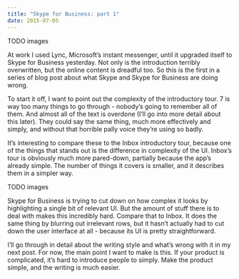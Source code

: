 ```yaml
---
title: "Skype for Business: part 1"
date: 2015-07-05
---
```


TODO images

At work I used Lync, Microsoft’s instant messenger, until it upgraded itself to Skype for Business yesterday. Not only is the introduction terribly overwritten, but the online content is dreadful too. So this is the first in a series of blog post about what Skype and Skype for Business are doing wrong.

To start it off, I want to point out the complexity of the introductory tour. 7 is way too many things to go through - nobody’s going to remember all of them. And almost all of the text is overdone (I’ll go into more detail about this later). They could say the same thing, much more effectively and simply, and without that horrible pally voice they’re using so badly. 

It’s interesting to compare these to the Inbox introductory tour, because one of the things that stands out is the difference in complexity of the UI. Inbox’s tour is obviously much more pared-down, partially because the app’s already simple. The number of things it covers is smaller, and it describes them in a simpler way. 

TODO images

Skype for Business is trying to cut down on how complex it looks by highlighting a single bit of relevant UI. But the amount of stuff there is to deal with makes this incredibly hard. Compare that to Inbox. It does the same thing by blurring out irrelevant rows, but it hasn’t actually had to cut down the user interface at all - because its UI is pretty straightforward.

I’ll go through in detail about the writing style and what’s wrong with it in my next post. For now, the main point I want to make is this. If your product is complicated, it’s hard to introduce people to simply. Make the product simple, and the writing is much easier.

<!-- https://uiwriting.tumblr.com/post/120770210869/at-work-i-used-lync-microsofts-instant -->

